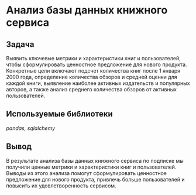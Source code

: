 # Анализ базы данных книжного сервиса

## Задача
Выявить ключевые метрики и характеристики книг и пользователей, чтобы сформулировать ценностное предложение для нового продукта. Конкретные цели включают подсчет количества книг после 1 января 2000 года, определение количества обзоров и средней оценки для каждой книги, выявление наиболее активных издательств и популярных авторов, а также анализ среднего количества обзоров от активных пользователей.

## Используемые библиотеки
_pandas, sqlalchemy_

## Вывод
В результате анализа базы данных книжного сервиса по подписке мы получили ценные метрики и характеристики книг и пользователей. Выводы из этого анализа помогут сформулировать ценностное предложение для нового продукта, привлечь больше пользователей и повысить их удовлетворенность сервисом.
